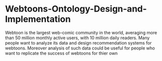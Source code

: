 # Webtoons-Ontology-Design-and-Implementation
Webtoon is the largest web-comic community in the world, averaging more than 50 million monthly active users, with 10 million daily readers. Many people want to analyze its data and design recommendation systems for webtoons. Moreover analysis of such data could be useful for people who want to replicate the success of webtoons for thier own
